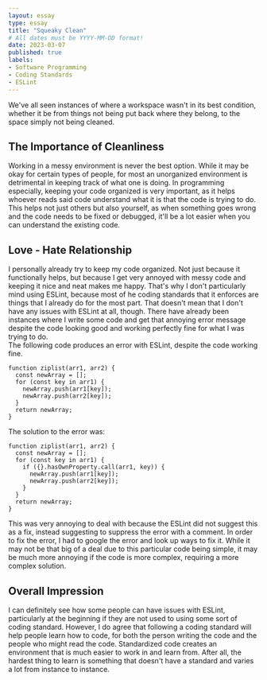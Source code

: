 ```yaml
---
layout: essay
type: essay
title: "Squeaky Clean"
# All dates must be YYYY-MM-DD format!
date: 2023-03-07
published: true
labels:
- Software Programming
- Coding Standards
- ESLint
---
```


We've all seen instances of where a workspace wasn't in its best condition, whether it be from things not being put back where they belong, to the space simply not being cleaned. 

## The Importance of Cleanliness

Working in a messy environment is never the best option. While it may be okay for certain types of people, for most an unorganized environment is detrimental in keeping track of what one is doing. In programming especially, keeping your code organized is very important, as it helps whoever reads said code understand what it is that the code is trying to do. This helps not just others but also yourself, as when something goes wrong and the code needs to be fixed or debugged, it'll be a lot easier when you can understand the existing code.

## Love - Hate Relationship

I personally already try to keep my code organized. Not just because it functionally helps, but because I get very annoyed with messy code and keeping it nice and neat makes me happy. That's why I don't particularly mind using ESLint, because most of he coding standards that it enforces are things that I already do for the most part. That doesn't mean that I don't have any issues with ESLint at all, though. There have already been instances where I write some code and get that annoying error message despite the code looking good and working perfectly fine for what I was trying to do.  
The following code produces an error with ESLint, despite the code working fine.

```
function ziplist(arr1, arr2) {
  const newArray = [];
  for (const key in arr1) {
    newArray.push(arr1[key]);
    newArray.push(arr2[key]);
  }
  return newArray;
}
```
The solution to the error was:
```
function ziplist(arr1, arr2) {
  const newArray = [];
  for (const key in arr1) {
    if ({}.hasOwnProperty.call(arr1, key)) {
      newArray.push(arr1[key]);
      newArray.push(arr2[key]);
    }
  }
  return newArray;
}
```
This was very annoying to deal with because the ESLint did not suggest this as a fix, instead suggesting to suppress the error with a comment. In order to fix the error, I had to google the error and look up ways to fix it. While it may not be that big of a deal due to this particular code being simple, it may be much more annoying if the code is more complex, requiring a more complex solution.

## Overall Impression

I can definitely see how some people can have issues with ESLint, particularly at the beginning if they are not used to using some sort of coding standard. However, I do agree that following a coding standard will help people learn how to code, for both the person writing the code and the people who might read the code. Standardized code creates an environment that is much easier to work in and learn from. After all, the hardest thing to learn is something that doesn't have a standard and varies a lot from instance to instance.
